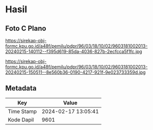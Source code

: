 # Hasil

## Foto C Plano

https://sirekap-obj-formc.kpu.go.id/a48f/pemilu/pdpr/96/03/18/10/02/9603181002013-20240215-140112--f395d619-85da-4036-827b-2ecfcca5f1fc.jpg

https://sirekap-obj-formc.kpu.go.id/a48f/pemilu/pdpr/96/03/18/10/02/9603181002013-20240215-150511--8e560b36-0190-4217-921f-9e023733359d.jpg


## Metadata

| Key        | Value               |
| ---------- | ------------------- |
| Time Stamp | 2024-02-17 13:05:41 |
| Kode Dapil | 9601                |



